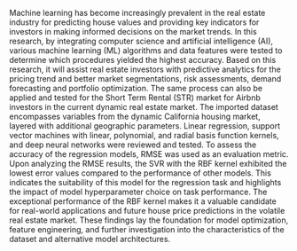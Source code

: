 Machine learning has become increasingly prevalent in the real estate industry for predicting house values and providing key indicators for
investors in making informed decisions on the market trends. In this research, by integrating computer science and artificial intelligence (AI),
various machine learning (ML) algorithms and data features were tested to determine which procedures yielded the highest accuracy. Based on
this research, it will assist real estate investors with predictive analytics for the pricing trend and better market segmentations, risk
assessments, demand forecasting and portfolio optimization. The same process can also be applied and tested for the Short Term Rental
(STR) market for Airbnb investors in the current dynamic real estate market. The imported dataset encompasses variables from the dynamic
California housing market, layered with additional geographic parameters. Linear regression, support vector machines with linear, polynomial,
and radial basis function kernels, and deep neural networks were reviewed and tested. To assess the accuracy of the regression models, RMSE
was used as an evaluation metric. Upon analyzing the RMSE results, the SVR with the RBF kernel exhibited the lowest error values compared to
the performance of other models. This indicates the suitability of this model for the regression task and highlights the impact of model
hyperparameter choice on task performance. The exceptional performance of the RBF kernel makes it a valuable candidate for real-world
applications and future house price predictions in the volatile real estate market. These findings lay the foundation for model optimization,
feature engineering, and further investigation into the characteristics of the dataset and alternative model architectures.
